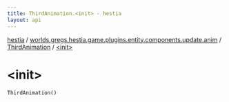 ```yaml
---
title: ThirdAnimation.<init> - hestia
layout: api
---
```


<div class='api-docs-breadcrumbs'><a href="../../index.html">hestia</a> / <a href="../index.html">worlds.gregs.hestia.game.plugins.entity.components.update.anim</a> / <a href="index.html">ThirdAnimation</a> / <a href="./-init-.html">&lt;init&gt;</a></div>

# &lt;init&gt;

<div class="signature"><code><span class="identifier">ThirdAnimation</span><span class="symbol">(</span><span class="symbol">)</span></code></div>
